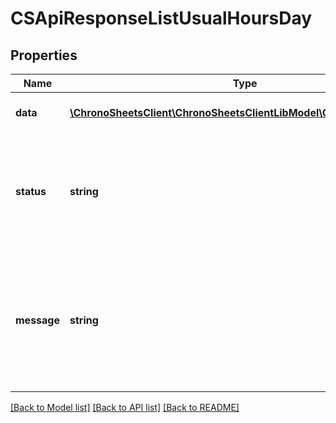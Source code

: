 # CSApiResponseListUsualHoursDay

## Properties
Name | Type | Description | Notes
------------ | ------------- | ------------- | -------------
**data** | [**\ChronoSheetsClient\ChronoSheetsClientLibModel\CSUsualHoursDay[]**](CSUsualHoursDay.md) | The main Data of the response | [optional] 
**status** | **string** | The API response status. Indicates if the request was successful, failed or was unauthorised. | [optional] 
**message** | **string** | A message to accompany the response status.  If the Status is failed, this message will hint why it failed and what you need to do. | [optional] 

[[Back to Model list]](../README.md#documentation-for-models) [[Back to API list]](../README.md#documentation-for-api-endpoints) [[Back to README]](../README.md)


